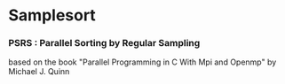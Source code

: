 # Samplesort

### PSRS : Parallel Sorting by Regular Sampling
based on the book "Parallel Programming in C With Mpi and Openmp" by Michael J. Quinn
